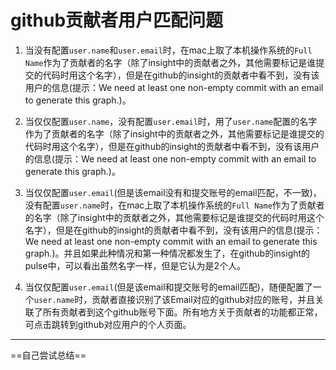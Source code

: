 # github贡献者用户匹配问题

1. 当没有配置`user.name`和`user.email`时，在mac上取了本机操作系统的`Full Name`作为了贡献者的名字（除了insight中的贡献者之外，其他需要标记是谁提交的代码时用这个名字），但是在github的insight的贡献者中看不到，没有该用户的信息(提示：We need at least one non-empty commit with an email to generate this graph.)。

2. 当仅仅配置`user.name`，没有配置`user.email`时，用了`user.name`配置的名字作为了贡献者的名字（除了insight中的贡献者之外，其他需要标记是谁提交的代码时用这个名字），但是在github的insight的贡献者中看不到，没有该用户的信息(提示：We need at least one non-empty commit with an email to generate this graph.)。

3. 当仅仅配置`user.email`(但是该email没有和提交账号的email匹配，不一致)，没有配置`user.name`时，在mac上取了本机操作系统的`Full Name`作为了贡献者的名字（除了insight中的贡献者之外，其他需要标记是谁提交的代码时用这个名字），但是在github的insight的贡献者中看不到，没有该用户的信息(提示：We need at least one non-empty commit with an email to generate this graph.)。并且如果此种情况和第一种情况都发生了，在github的insight的pulse中，可以看出虽然名字一样，但是它认为是2个人。

4. 当仅仅配置`user.email`(但是该email和提交账号的email匹配)，随便配置了一个`user.name`时，贡献者直接识别了该Email对应的github对应的账号，并且关联了所有贡献者到这个github账号下面。所有地方关于贡献者的功能都正常，可点击跳转到github对应用户的个人页面。

---

==自己尝试总结==
